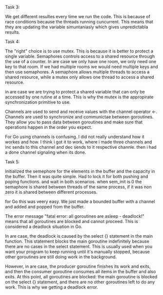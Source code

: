 Task 3: 

We get different resultes every time we run the code. This is because of race conditions because the threads running cuncurrent. This means that they are updating the variable simuntaniasly which gives unpredictabla results. 

Task 4: 

The "right" choice is to use mutex. This is because it is better to protect a single variable. Semaphores controls access to a shared resource through the use of a counter. In are case we only have one room, we only need one key to that room. If we had multiple rooms we would need multiple keys and then use semaphores. A semaphore allows multiple threads to access a shared resource, while a mutex only allows one thread to access a shared resource. 

in are case we are trying to protect a shared variable that can only be accessed by one rutine at a time. This is why the mutex is the appropirate synchronization primitive to use. 

Channels are used to send and receive values with the channel operator <-. Channels are used to synchronize and communictae between goroutines. They allow you to pass data between goroutines and make sure that operations happen in the order you expect. 

For Go using channels is confusing. I did not really understand how it workes and how. I think i got it to work, where i made three channels and inc sends to this channel and dec sends to it respective channle. then i had a done channel signaling when its done. 

Task 5: 

Initialized the semephore for the elements in the buffer and the capacity in the buffer. Then it was quite simple. Had to lock it for both pushing and poping functions. and wait in both scenarios. when sem_init is 0 the semaphore is shared between threads of the same process, if it was non zero it is shared between different processes. 

for Go this was veery easy. We just made a bounded buffer with a channel and added and popped from the buffer. 

The error message "fatal error: all goroutines are asleep - deadlock!" means that all goroutines are blocked and cannot proceed. This is considered a deadlock situation in Go.

In are case, the deadlock is caused by the select {} statement in the main function. This statement blocks the main goroutine indefinitely because there are no cases in the select statement. This is usually used when you want your program to keep running until it's manually stopped, because other goroutines are still doing work in the background.

However, in are case, the producer goroutine finishes its work and exits, and then the consumer goroutine consumes all items in the buffer and also exits. At this point, all goroutines are blocked: the main goroutine is blocked on the select {} statement, and there are no other goroutines left to do any work. This is why we getting a deadlock error.

